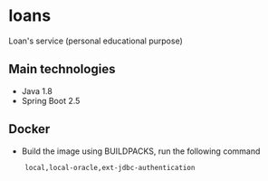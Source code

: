# loans

Loan's service (personal educational purpose)

## Main technologies
   * Java 1.8
   * Spring Boot 2.5

## Docker

   * Build the image using BUILDPACKS, run the following command
	
```text
    local,local-oracle,ext-jdbc-authentication
```